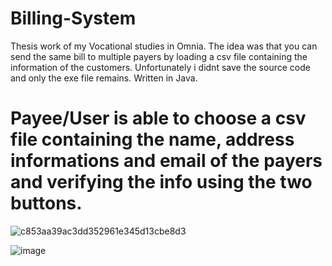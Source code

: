 # Billing-System
Thesis work of my Vocational studies in Omnia. 
The idea was that you can send the same bill to multiple payers by loading a csv file containing the information of the customers.
Unfortunately i didnt save the source code and only the exe file remains. 
Written in Java.
# Payee/User is able to choose a csv file containing the name, address informations and email of the payers and verifying the info using the two buttons.
![c853aa39ac3dd352961e345d13cbe8d3](https://user-images.githubusercontent.com/47556122/213909775-3e47b9e3-4326-43d9-bac5-d9b1ac664348.gif)



![image](https://user-images.githubusercontent.com/47556122/213908512-fdf8434b-22f5-4234-b3d4-63b6d4c4c07b.png)

